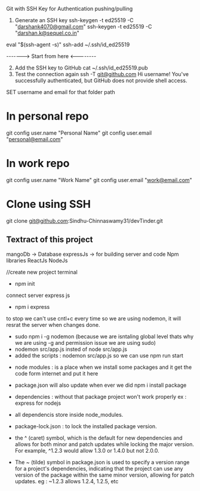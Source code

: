 Git with SSH Key for Authentication pushing/pulling

1. Generate an SSH key
ssh-keygen -t ed25519 -C "darshank4070@gmail.com"
ssh-keygen -t ed25519 -C "darshan.k@sequel.co.in"

eval "$(ssh-agent -s)"
ssh-add ~/.ssh/id_ed25519

-------> Start from here <--------

2. Add the SSH key to GitHub
cat ~/.ssh/id_ed25519.pub
3. Test the connection again
ssh -T git@github.com
Hi username! You've successfully authenticated, but GitHub does not provide shell access.


SET username and email for that folder path
# In personal repo
git config user.name "Personal Name"
git config user.email "personal@email.com"

# In work repo
git config user.name "Work Name"
git config user.email "work@email.com"

# Clone using SSH
git clone git@github.com:Sindhu-Chinnaswamy31/devTinder.git

Textract of this project
---------------------------------------------
mangoDb -> Database
expressJs -> for building server and code
Npm libraries
ReactJs
NodeJs

//create new project
terminal 
 - npm init

connect server express js
 - npm i express

to stop we can't use cntl+c every time so we are using nodemon, it will resrat the server when changes done.
 - sudo npm i -g nodemon (because we are isntaling global level thats why we are using -g and permission issue we are using sudo)
 - nodemon src/app.js insted of node src/app.js
 - added the scripts : nodemon src/app.js so we can use npm run start

* node modules : is a place when we install some packages and it get the code form internet and put it here
* package.json will also update when ever we did npm i install package
* dependencies : without that package project won't work properly ex : express for nodejs
* all dependencis store inside node_modules.
* package-lock.json : to lock the installed package version.

* the ^ (caret) symbol, which is the default for new dependencies and allows for both minor and patch updates while locking the major version. For example, ^1.2.3 would allow 1.3.0 or 1.4.0 but not 2.0.0.

* The ~ (tilde) symbol in package.json is used to specify a version range for a project's dependencies, indicating that the project can use any version of the package within the same minor version, allowing for patch updates. eg : ~1.2.3 allows 1.2.4, 1.2.5, etc